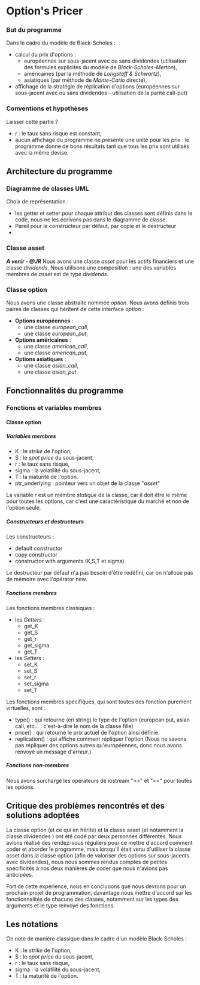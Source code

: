 # Option's Pricer
### But du programme
Dans le cadre du modèle de Black-Scholes :
- calcul du prix d'options :
  - européennes sur sous-jacent avec ou sans dividendes (utilisation des formules explicites du modèle de *Black-Scholes-Merton*),
  - américaines (par la méthode de *Longstaff & Schwartz*),
  - asiatiques (par méthode de *Monte-Carlo* directe),
- affichage de la stratégie de réplication d'options (européennes sur sous-jacent avec ou sans dividendes - utilisation de la parité call-put)

### Conventions et hypothèses
Laisser cette partie ?
- *r* : le taux sans risque est constant,
- aucun affichage du programme ne présente une unité pour les prix : le programme donne de bons résultats tant que tous les prix sont utilisés avec la même devise.

## Architecture du programme
### Diagramme de classes UML
Choix de représentation :
- les getter et setter pour chaque attribut des classes sont définis dans le code, nous ne les écrivons pas dans le diagramme de classe. 
- Pareil pour le constructeur par défaut, par copie et le destructeur
- 
### Classe asset
***A venir - @JR***
Nous avons une classe *asset* pour les actifs financiers et une classe *dividends*. Nous utilisons une composition : une des variables membres de *asset* est de type *dividends*.


### Classe option
Nous avons une classe abstraite nommée *option*. Nous avons définis trois paires de classes qui héritent de cette interface *option* :
- **Options européennes** : 
  - une classe *european_call*, 
  - une classe *european_put*,
- **Options américaines** : 
  - une classe *american_call*,
  - une classe *american_put*,
- **Options asiatiques** : 
  - une classe *asian_call*,
  - une classe *asian_put*.




## Fonctionnalités du programme
### Fonctions et variables membres
#### Classe option
##### Variables membres
- K : le *strike* de l'option,
- S : le *spot price* du sous-jacent,
- r : le taux sans risque,
- sigma : la volatilité du sous-jacent,
- T : la maturité de l'option.
- ptr_underlying : pointeur vers un objet de la classe "*asset*"

La variable *r* est un membre *statique* de la classe, car il doit être le même pour toutes les options, car c'est une caractéristique du marché et non de l'option seule.
##### Constructeurs et destructeurs
Les constructeurs :
- default constructor
- copy constructor
- constructor with arguments (K,S,T et sigma)

Le destructeur par défaut n'a pas besoin d'être redéfini, car on n'alloue pas de mémoire avec l'opérator new.

##### Fonctions membres
Les fonctions membres classiques :
- les *Getters* :
  - get_K
  - get_S
  - get_r
  - get_sigma
  - get_T
- les *Setters* :
  - set_K
  - set_S
  - set_r
  - set_sigma
  - set_T

Les fonctions membres spécifiques, qui sont toutes des fonction purement virtuelles, sont :
- type() :  qui retourne (en string) le type de l'option (european put, asian call, etc...  : c'est-à-dire le nom de la classe fille)
- price() : qui retourne le prix actuel de l'option ainsi définie.
- replication() : qui affiche comment répliquer l'option (Nous ne savons pas répliquer des options autres qu'européennes, donc nous avons renvoyé un message d'*erreur*.)

##### Fonctions non-membres
Nous avons surchargé les opérateurs de iostream ">>" et "<<" pour toutes les options.

## Critique des problèmes rencontrés et des solutions adoptées
La classe option (et ce qui en hérite) et la classe asset (et notamment la classe dividendes ) ont été codé par deux personnes différentes. Nous avions réalisé des rendez-vous réguliers pour ce mettre d'accord comment coder et aborder le programme, mais lorsqu'il était venu d'utiliser la classe asset dans la classe option (afin de valoriser des options sur sous-jacents avec dividendes), nous nous sommes rendus comptes de petites spécificités à nos deux manières de coder que nous n'avions pas anticipées. 

Fort de cette expérience, nous en concluoons que nous devrons pour un prochain projet de programmation, davantage nous mettre d'accord sur les fonctionnalités de chacune des classes, notamment sur les types des arguments et le type renvoyé des fonctions.


## Les notations
On note de manière classique dans le cadre d'un modèle Black-Scholes :
- K : le *strike* de l'option,
- S : le *spot price* du sous-jacent,
- r : le taux sans risque,
- sigma : la volatilité du sous-jacent,
- T : la maturité de l'option.
